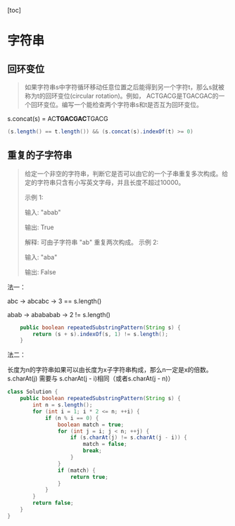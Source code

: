 [toc]

# 字符串

## 回环变位

>   如果字符串s中字符循环移动任意位置之后能得到另一个字符t，那么s就被称为t的回环变位(circular rotation)。例如， ACTGACG是TGACGAC的一个回环变位。编写一个能检查两个字符串s和t是否互为回环变位。

s.concat(s) = AC**TGACGAC**TGACG

```java
(s.length() == t.length()) && (s.concat(s).indexOf(t) >= 0)
```

## 重复的子字符串

>   给定一个非空的字符串，判断它是否可以由它的一个子串重复多次构成。给定的字符串只含有小写英文字母，并且长度不超过10000。
>
>   示例 1:
>
>   输入: "abab"
>
>   输出: True
>
>   解释: 可由子字符串 "ab" 重复两次构成。
>   示例 2:
>
>   输入: "aba"
>
>   输出: False

法一：

abc -> abcabc -> 3 == s.length()

abab -> abababab -> 2 != s.length() 

```java
    public boolean repeatedSubstringPattern(String s) {
        return (s + s).indexOf(s, 1) != s.length();
    }
```

法二：

长度为n的字符串如果可以由长度为x子字符串构成，那么n一定是x的倍数。s.charAt(j) 需要与 s.charAt(j - i)相同（或者s.charAt(j - n)）

```java
class Solution {
    public boolean repeatedSubstringPattern(String s) {
        int n = s.length();
        for (int i = 1; i * 2 <= n; ++i) {
            if (n % i == 0) {
                boolean match = true;
                for (int j = i; j < n; ++j) {
                    if (s.charAt(j) != s.charAt(j - i)) {
                        match = false;
                        break;
                    }
                }
                if (match) {
                    return true;
                }
            }
        }
        return false;
    }
}
```

